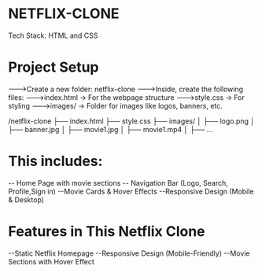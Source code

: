 # NETFLIX-CLONE

Tech Stack: HTML and CSS 
# Project Setup
--->Create a new folder: netflix-clone
--->Inside, create the following files:
--->index.html → For the webpage structure
--->style.css → For styling
--->images/ → Folder for images like logos, banners, etc.

/netflix-clone
 ├── index.html
 ├── style.css
 ├── images/
 │   ├── logo.png
 │   ├── banner.jpg
 │   ├── movie1.jpg
 │   ├── movie1.mp4
 │   ├── ...

# This includes:
-- Home Page with movie sections
-- Navigation Bar (Logo, Search, Profile,Sign in)
--Movie Cards & Hover Effects
--Responsive Design (Mobile & Desktop)

# Features in This Netflix Clone
--Static Netflix Homepage
--Responsive Design (Mobile-Friendly)
--Movie Sections with Hover Effect
